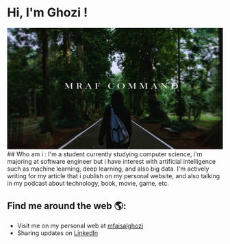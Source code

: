 # Hi, I'm Ghozi !

<img src="banner-YT.png">
## Who am i :
I'm a student currently studying computer science, i'm majoring at software engineer but i have interest with artificial intelligence such as machine learning, deep learning, and also big data. I'm actively writing for my article that i publish on my personal website, and also talking in my podcast about technology, book, movie, game, etc.


## Find me around the web 🌎: 
- Visit me on my personal web at <a href="mrafcommand.herokuapp.com">mfaisalghozi</a>
- Sharing updates on <a href="https://www.linkedin.com/in/faisal-g-a3122b136/">LinkedIn</a>
